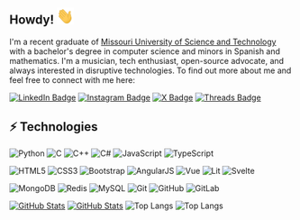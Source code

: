 ## Howdy! <img src="https://raw.githubusercontent.com/evaneliasyoung/evaneliasyoung/master/wave.gif" width="30px">

I'm a recent graduate of [Missouri University of Science and Technology](https://mst.edu/) with a bachelor's degree in computer science and minors in Spanish and mathematics. I'm a musician, tech enthusiast, open-source advocate, and always interested in disruptive technologies. To find out more about me and feel free to connect with me here:

[![LinkedIn Badge](https://img.shields.io/badge/evaneliasyoung-0A66C2?style=flat-square&logo=linkedin&logoColor=white)](https://www.linkedin.com/in/evaneliasyoung/)
[![Instagram Badge](https://img.shields.io/badge/evaneliasyoung-C92D8E?style=flat-square&logo=instagram&logoColor=white)](https://instagram.com/evaneliasyoung/)
[![X Badge](https://img.shields.io/badge/evaneliasyoung-black?style=flat-square&logo=x&logoColor=white)](https://twitter.com/evaneliasyoung)
[![Threads Badge](https://img.shields.io/badge/evaneliasyoung-black?style=flat-square&logo=threads)](https://threads.net/@evaneliasyoung)

## ⚡ Technologies

![Python](https://img.shields.io/badge/-Python-black?style=flat-square&logo=python)
![C](https://img.shields.io/badge/-C-black?style=flat-square&logo=c)
![C++](https://img.shields.io/badge/-C%2b%2b-black?style=flat-square&logo=c%2b%2b)
![C#](https://img.shields.io/badge/-C%23-black?style=flat-square&logo=csharp)
![JavaScript](https://img.shields.io/badge/-JavaScript-black?style=flat-square&logo=javascript)
![TypeScript](https://img.shields.io/badge/-TypeScript-black?style=flat-square&logo=typescript)

![HTML5](https://img.shields.io/badge/-HTML5-E34F26?style=flat-square&logo=html5&logoColor=white)
![CSS3](https://img.shields.io/badge/-CSS3-1572B6?style=flat-square&logo=css3)
![Bootstrap](https://img.shields.io/badge/-Bootstrap-3D324D?style=flat-square&logo=bootstrap)
![AngularJS](https://img.shields.io/badge/-AngularJS-D61A15?style=flat-square&logo=angular)
![Vue](https://img.shields.io/badge/-Vue-25724E?style=flat-square&logo=vue.js)
![Lit](https://img.shields.io/badge/-Lit-324fff?style=flat-square&logo=lit)
![Svelte](https://img.shields.io/badge/-Svelte-9b3c1c?style=flat-square&logo=svelte)

![MongoDB](https://img.shields.io/badge/-MongoDB-black?style=flat-square&logo=mongodb)
![Redis](https://img.shields.io/badge/-Redis-black?style=flat-square&logo=Redis)
![MySQL](https://img.shields.io/badge/-MySQL-black?style=flat-square&logo=mysql)
![Git](https://img.shields.io/badge/-Git-black?style=flat-square&logo=git)
![GitHub](https://img.shields.io/badge/-GitHub-181717?style=flat-square&logo=github)
![GitLab](https://img.shields.io/badge/-GitLab-FCA121?style=flat-square&logo=gitlab)

[![GitHub Stats](https://github-readme-stats.vercel.app/api?username=evaneliasyoung&show_icons=true&theme=dark#gh-dark-mode-only)](https://github.com/evaneliasyoung/github-readme-stats#gh-dark-mode-only)
[![GitHub Stats](https://github-readme-stats.vercel.app/api?username=evaneliasyoung&show_icons=true&theme=default#gh-light-mode-only)](https://github.com/evaneliasyoung/github-readme-stats#gh-light-mode-only)
![Top Langs](https://github-readme-stats.vercel.app/api/top-langs/?username=evaneliasyoung&hide=TeX&layout=compact&theme=dark#gh-dark-mode-only)
![Top Langs](https://github-readme-stats.vercel.app/api/top-langs/?username=evaneliasyoung&hide=TeX&layout=compact&theme=default#gh-light-mode-only)
